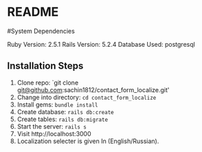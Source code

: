 # README

#System Dependencies

Ruby Version:    2.5.1
Rails Version:   5.2.4
Database Used:   postgresql

## Installation Steps

1. Clone repo: `git clone git@github.com:sachin1812/contact_form_localize.git'
2. Change into directory: `cd contact_form_localize`
3. Install gems: `bundle install`
4. Create database: `rails db:create`
5. Create tables: `rails db:migrate`
6. Start the server: `rails s`
8. Visit http://localhost:3000
9. Localization selecter is given In (English/Russian).
